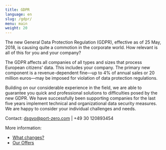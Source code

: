 ```yaml
---
title: GDPR
language: en
slug: /gdpr/
menu: main
weight: 20
---
```


<p class="lead">
  The new General Data Protection Regulation (GDPR), effective as of 25 May, 2018, is causing quite a commotion in the corporate world. How relevant is all of this for you and your company?
</p>

The GDPR affects all companies of all types and sizes that process European citizens’ data. This includes your company. The primary new component is a revenue-dependent fine––up to 4% of annual sales or 20 million euros––may be imposed for violation of data protection regulations.

Building on our considerable experience in the field, we are able to guarantee you quick and professional solutions to difficulties posed by the new GDPR. We have successfully been supporting companies for the last five years implement technical and organizational data security measures. We are happy to consider your individual challenges and needs.

Contact: [dsgvo@port-zero.com](mailto:dsgvo@port-zero.com) | +49 30 120893454

More information:

* [What changes?](/gdpr/info/)
* [Our Offers](/gdpr/offers/)
